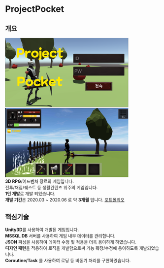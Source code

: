 # ProjectPocket
## 개요
<img src ="/ReadmeIMG/ProjectPocket_Main.PNG" width="400px"></img>   
<img src ="/ReadmeIMG/ProjectPocket_Game.png" width="400px"></img>   
**3D RPG**/어드벤처 장르의 게임입니다.   
전투/채집/퀘스트 등 생활컨텐츠 위주의 게임입니다.   
**1인 개발**로 개발 되었습니다.   
**개발 기간**은 2020.03 ~ 2020.06 로 약 **3개월** 입니다.
[포트폴리오](https://drive.google.com/file/d/1FJix5ud8q9E7WiXRBhIK7230BgnX1NP-/view?usp=sharing)   

## 핵심기술
**Unity3D**를 사용하여 개발된 게임입니다.   
**MSSQL DB** 서버를 사용하여 게임 내부 데이터를 관리합니다.   
**JSON** 파싱을 사용하여 데이터 수정 및 적용을 더욱 용이하게 하였습니다.   
**디자인 패턴**을 적용하여 로직을 개발함으로써 기능 확장/수정에 용이하도록 개발되었습니다.   
**Coroutine/Task** 를 사용하여 로딩 등 비동기 처리를 구현하였습니다.